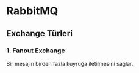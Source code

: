 # RabbitMQ

## Exchange Türleri

### 1. Fanout Exchange
Bir mesajın birden fazla kuyruğa iletilmesini sağlar.
